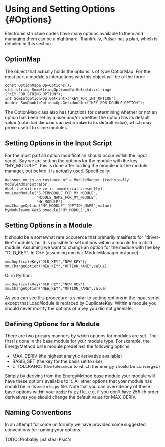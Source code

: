 Using and Setting Options                                   {#Options}         
=========================

Electronic structure codes have many options available to them and managing them
can be a nightmare.  Thankfully, Pulsar has a plan, which is detailed in this
section.

OptionMap
----------

The object that actually holds the options is of type OptionMap.  For the most
part a module's interactions with this object will be of the form:

~~~{.cpp}
const OptionMap& Op=Options();
std::string SomeStringOption=Op.Get<std::string>("KEY_FOR_STRING_OPTION");
int SomIntOption=Op.Get<int>("KEY_FOR_INT_OPTION");
double SomDoubleOption=Op.Get<double>("KEY_FOR_DOUBLE_OPTION");
~~~

The OptionMap class also has functions for determining whether or not an option
has been set by a user and/or whether the option has its default value (note
that the user can set a value to its default value), which may prove useful
to some modules.

Setting Options in the Input Script
-----------------------------------

For the most part all option modification should occur within the input
script.  Say we are setting the options for the module with the key "MY_MODULE".
This is done after loading the module into the module manager, but before 
it is actually used.  Specifically:
~~~{.py}
#assume mm is an instance of a ModuleManger (technically ModuleAdministrator,
#but the difference is immaterial presently)
mm.LoadModule("SUPERMODULE_FOR_MY_MODULE",
              "MODULE_NAME_FOR_MY_MODULE",
              "MY_MODULE")
mm.ChangeOption("MY_MODULE","OPTION_NAME",value)
MyModule=mm.GetSubmodule("MY_MODULE",0)
~~~

Setting Options in a Module
---------------------------
It should be a somewhat rare occurence that primarily manifests for 
"driver-like" modules, but it is possible to set options within a module for
a child module.  Assuming we want to change an option for the module with the
key "OLD_KEY".  In C++ (assuming mm is a ModuleManager instance):

~~~{.cpp}
mm.DuplicateKey("OLD_KEY","NEW_KEY");
mm.ChangeOption("NEW_KEY","OPTION_NAME",value);
~~~

Or in Python:
~~~{.py}
mm.DuplicateKey("OLD_KEY","NEW_KEY")
mm.ChangeOption("NEW_KEY","OPTION_NAME",value)
~~~

As you can see this procedure is similar to setting options in the input script
except that LoadModule is replaced by DuplicateKey.  Within a module you should
never modify the options of a key you did not generate.

Defining Options for a Module
-----------------------------
There are two primary manners by which options for modules are set.  The first
is done in the base module for your module type.  For example, the EnergyMethod
base module predefines the following options:

- MAX_DERIV (the highest analytic derivative available)
- BASIS_SET (the key for the basis set to use)
- E_TOLERANCE (the tolerance to which the energy should be converged)

Simply by deriving from the EnergyMethod base module your module will have these
options available to it.  All other options that your module has should be in
its `modinfo.py` file.  Note that you can override any of these base options
within your `modinfo.py` file, e.g. if you don't have 255-th order derivatives
you should change the default value for MAX_DERIV.

Naming Conventions
-------------------
In an attempt for some uniformity we have provided some suggested conventions
for naming your options.  

TODO: Probably just steal Psi4's